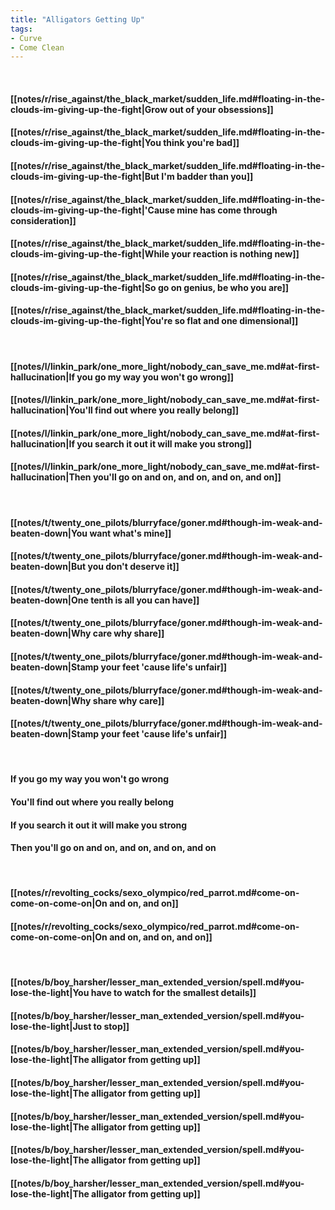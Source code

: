 ```yaml
---
title: "Alligators Getting Up"
tags:
- Curve
- Come Clean
---
```

&nbsp;
#### [[notes/r/rise_against/the_black_market/sudden_life.md#floating-in-the-clouds-im-giving-up-the-fight|Grow out of your obsessions]]
#### [[notes/r/rise_against/the_black_market/sudden_life.md#floating-in-the-clouds-im-giving-up-the-fight|You think you're bad]]
#### [[notes/r/rise_against/the_black_market/sudden_life.md#floating-in-the-clouds-im-giving-up-the-fight|But I'm badder than you]]
#### [[notes/r/rise_against/the_black_market/sudden_life.md#floating-in-the-clouds-im-giving-up-the-fight|'Cause mine has come through consideration]]
#### [[notes/r/rise_against/the_black_market/sudden_life.md#floating-in-the-clouds-im-giving-up-the-fight|While your reaction is nothing new]]
#### [[notes/r/rise_against/the_black_market/sudden_life.md#floating-in-the-clouds-im-giving-up-the-fight|So go on genius, be who you are]]
#### [[notes/r/rise_against/the_black_market/sudden_life.md#floating-in-the-clouds-im-giving-up-the-fight|You're so flat and one dimensional]]
&nbsp;
#### [[notes/l/linkin_park/one_more_light/nobody_can_save_me.md#at-first-hallucination|If you go my way you won't go wrong]]
#### [[notes/l/linkin_park/one_more_light/nobody_can_save_me.md#at-first-hallucination|You'll find out where you really belong]]
#### [[notes/l/linkin_park/one_more_light/nobody_can_save_me.md#at-first-hallucination|If you search it out it will make you strong]]
#### [[notes/l/linkin_park/one_more_light/nobody_can_save_me.md#at-first-hallucination|Then you'll go on and on, and on, and on, and on]]
&nbsp;
#### [[notes/t/twenty_one_pilots/blurryface/goner.md#though-im-weak-and-beaten-down|You want what's mine]]
#### [[notes/t/twenty_one_pilots/blurryface/goner.md#though-im-weak-and-beaten-down|But you don't deserve it]]
#### [[notes/t/twenty_one_pilots/blurryface/goner.md#though-im-weak-and-beaten-down|One tenth is all you can have]]
#### [[notes/t/twenty_one_pilots/blurryface/goner.md#though-im-weak-and-beaten-down|Why care why share]]
#### [[notes/t/twenty_one_pilots/blurryface/goner.md#though-im-weak-and-beaten-down|Stamp your feet 'cause life's unfair]]
#### [[notes/t/twenty_one_pilots/blurryface/goner.md#though-im-weak-and-beaten-down|Why share why care]]
#### [[notes/t/twenty_one_pilots/blurryface/goner.md#though-im-weak-and-beaten-down|Stamp your feet 'cause life's unfair]]
&nbsp;
#### If you go my way you won't go wrong
#### You'll find out where you really belong
#### If you search it out it will make you strong
#### Then you'll go on and on, and on, and on, and on
&nbsp;
#### [[notes/r/revolting_cocks/sexo_olympico/red_parrot.md#come-on-come-on-come-on|On and on, and on]]
#### [[notes/r/revolting_cocks/sexo_olympico/red_parrot.md#come-on-come-on-come-on|On and on, and on, and on]]
&nbsp;
#### [[notes/b/boy_harsher/lesser_man_extended_version/spell.md#you-lose-the-light|You have to watch for the smallest details]]
#### [[notes/b/boy_harsher/lesser_man_extended_version/spell.md#you-lose-the-light|Just to stop]]
#### [[notes/b/boy_harsher/lesser_man_extended_version/spell.md#you-lose-the-light|The alligator from getting up]]
#### [[notes/b/boy_harsher/lesser_man_extended_version/spell.md#you-lose-the-light|The alligator from getting up]]
#### [[notes/b/boy_harsher/lesser_man_extended_version/spell.md#you-lose-the-light|The alligator from getting up]]
#### [[notes/b/boy_harsher/lesser_man_extended_version/spell.md#you-lose-the-light|The alligator from getting up]]
#### [[notes/b/boy_harsher/lesser_man_extended_version/spell.md#you-lose-the-light|The alligator from getting up]]
